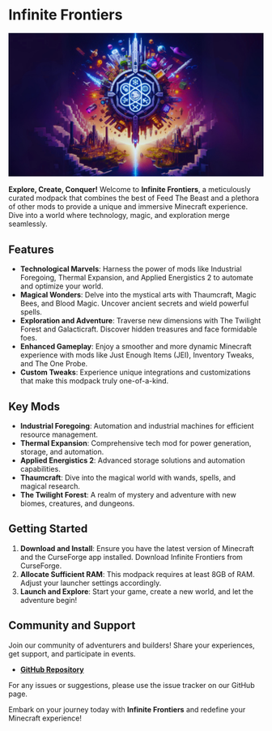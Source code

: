 # Infinite Frontiers

![Infinite Frontiers Banner](https://raw.githubusercontent.com/Dashtiss/Infinite-Frontiers/main/Untitled%20design%20(3).png)

**Explore, Create, Conquer!** Welcome to **Infinite Frontiers**, a meticulously curated modpack that combines the best of Feed The Beast and a plethora of other mods to provide a unique and immersive Minecraft experience. Dive into a world where technology, magic, and exploration merge seamlessly.



## Features

- **Technological Marvels**: Harness the power of mods like Industrial Foregoing, Thermal Expansion, and Applied Energistics 2 to automate and optimize your world.
- **Magical Wonders**: Delve into the mystical arts with Thaumcraft, Magic Bees, and Blood Magic. Uncover ancient secrets and wield powerful spells.
- **Exploration and Adventure**: Traverse new dimensions with The Twilight Forest and Galacticraft. Discover hidden treasures and face formidable foes.
- **Enhanced Gameplay**: Enjoy a smoother and more dynamic Minecraft experience with mods like Just Enough Items (JEI), Inventory Tweaks, and The One Probe.
- **Custom Tweaks**: Experience unique integrations and customizations that make this modpack truly one-of-a-kind.



## Key Mods

- **Industrial Foregoing**: Automation and industrial machines for efficient resource management.
- **Thermal Expansion**: Comprehensive tech mod for power generation, storage, and automation.
- **Applied Energistics 2**: Advanced storage solutions and automation capabilities.
- **Thaumcraft**: Dive into the magical world with wands, spells, and magical research.
- **The Twilight Forest**: A realm of mystery and adventure with new biomes, creatures, and dungeons.



## Getting Started

1. **Download and Install**: Ensure you have the latest version of Minecraft and the CurseForge app installed. Download Infinite Frontiers from CurseForge.
2. **Allocate Sufficient RAM**: This modpack requires at least 8GB of RAM. Adjust your launcher settings accordingly.
3. **Launch and Explore**: Start your game, create a new world, and let the adventure begin!



## Community and Support

Join our community of adventurers and builders! Share your experiences, get support, and participate in events.

- **[GitHub Repository](https://github.com/Dashtiss/Infinite-Frontiers)**

For any issues or suggestions, please use the issue tracker on our GitHub page.


Embark on your journey today with **Infinite Frontiers** and redefine your Minecraft experience!

